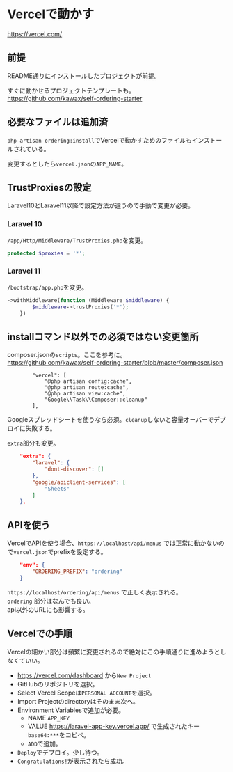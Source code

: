 # Vercelで動かす

https://vercel.com/

## 前提
README通りにインストールしたプロジェクトが前提。

すぐに動かせるプロジェクトテンプレートも。  
https://github.com/kawax/self-ordering-starter

## 必要なファイルは追加済
`php artisan ordering:install`でVercelで動かすためのファイルもインストールされている。

変更するとしたら`vercel.json`の`APP_NAME`。

## TrustProxiesの設定
Laravel10とLaravel11以降で設定方法が違うので手動で変更が必要。

### Laravel 10
`/app/Http/Middleware/TrustProxies.php`を変更。
```php
protected $proxies = '*';
```

### Laravel 11
`/bootstrap/app.php`を変更。
```php
->withMiddleware(function (Middleware $middleware) {
        $middleware->trustProxies('*');
    })
```

## installコマンド以外での必須ではない変更箇所
composer.jsonの`scripts`。ここを参考に。  
https://github.com/kawax/self-ordering-starter/blob/master/composer.json

```
        "vercel": [
            "@php artisan config:cache",
            "@php artisan route:cache",
            "@php artisan view:cache",
            "Google\\Task\\Composer::cleanup"
        ],
```

Googleスプレッドシートを使うなら必須。`cleanup`しないと容量オーバーでデプロイに失敗する。

`extra`部分も変更。
```json
    "extra": {
        "laravel": {
            "dont-discover": []
        },
        "google/apiclient-services": [
            "Sheets"
        ]
    },
```

## APIを使う
VercelでAPIを使う場合、`https://localhost/api/menus` では正常に動かないので`vercel.json`でprefixを設定する。

```json
    "env": {
        "ORDERING_PREFIX": "ordering"
    }
```

`https://localhost/ordering/api/menus` で正しく表示される。  
`ordering` 部分はなんでも良い。  
api以外のURLにも影響する。

## Vercelでの手順
Vercelの細かい部分は頻繁に変更されるので絶対にこの手順通りに進めようとしなくていい。

- https://vercel.com/dashboard から`New Project`
- GitHubのリポジトリを選択。
- Select Vercel Scopeは`PERSONAL ACCOUNT`を選択。
- Import Projectのdirectoryはそのまま次へ。
- Environment Variablesで追加が必要。
  - NAME `APP_KEY` 
  - VALUE https://laravel-app-key.vercel.app/ で生成されたキー`base64:***`をコピペ。
  - `ADD`で追加。
- `Deploy`でデプロイ。少し待つ。
- `Congratulations!`が表示されたら成功。
